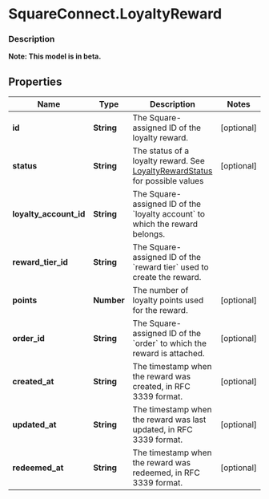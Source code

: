 # SquareConnect.LoyaltyReward

### Description
**Note: This model is in beta.**



## Properties
Name | Type | Description | Notes
------------ | ------------- | ------------- | -------------
**id** | **String** | The Square-assigned ID of the loyalty reward. | [optional] 
**status** | **String** | The status of a loyalty reward. See [LoyaltyRewardStatus](#type-loyaltyrewardstatus) for possible values | [optional] 
**loyalty_account_id** | **String** | The Square-assigned ID of the &#x60;loyalty account&#x60; to which the reward belongs. | 
**reward_tier_id** | **String** | The Square-assigned ID of the &#x60;reward tier&#x60; used to create the reward. | 
**points** | **Number** | The number of loyalty points used for the reward. | [optional] 
**order_id** | **String** | The Square-assigned ID of the &#x60;order&#x60; to which the reward is attached. | [optional] 
**created_at** | **String** | The timestamp when the reward was created, in RFC 3339 format. | [optional] 
**updated_at** | **String** | The timestamp when the reward was last updated, in RFC 3339 format. | [optional] 
**redeemed_at** | **String** | The timestamp when the reward was redeemed, in RFC 3339 format. | [optional] 


